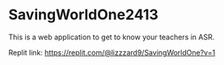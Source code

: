 # SavingWorldOne2413

This is a web application to get to know your teachers in ASR.

Replit link: https://replit.com/@lizzzard9/SavingWorldOne?v=1
